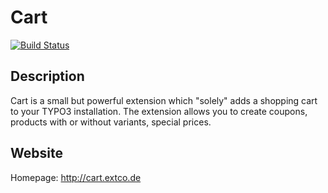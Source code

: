 # Cart

[![Build Status](https://travis-ci.org/extcode/cart.svg?branch=master)](https://travis-ci.org/extcode/cart)

## Description

Cart is a small but powerful extension which "solely" adds a shopping cart
to your TYPO3 installation.
The extension allows you to create coupons, products with or without variants,
special prices.

## Website

Homepage: http://cart.extco.de